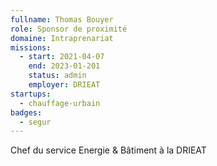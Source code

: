 ```yaml
---
fullname: Thomas Bouyer
role: Sponsor de proximité
domaine: Intraprenariat
missions:
  - start: 2021-04-07
    end: 2023-01-201
    status: admin
    employer: DRIEAT
startups:
  - chauffage-urbain
badges:
  - segur
---
```


Chef du service Energie & Bâtiment à la DRIEAT
